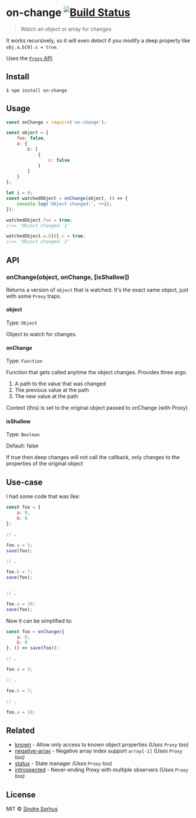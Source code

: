 # on-change [![Build Status](https://travis-ci.org/sindresorhus/on-change.svg?branch=master)](https://travis-ci.org/sindresorhus/on-change)

> Watch an object or array for changes

It works recursively, so it will even detect if you modify a deep property like `obj.a.b[0].c = true`.

Uses the [`Proxy` API](https://developer.mozilla.org/en-US/docs/Web/JavaScript/Reference/Global_Objects/Proxy).


## Install

```
$ npm install on-change
```


## Usage

```js
const onChange = require('on-change');

const object = {
	foo: false,
	a: {
		b: [
			{
				c: false
			}
		]
	}
};

let i = 0;
const watchedObject = onChange(object, () => {
	console.log('Object changed:', ++i);
});

watchedObject.foo = true;
//=> 'Object changed: 1'

watchedObject.a.b[0].c = true;
//=> 'Object changed: 2'
```


## API

### onChange(object, onChange, [isShallow])

Returns a version of `object` that is watched. It's the exact same object, just with some `Proxy` traps.

#### object

Type: `Object`

Object to watch for changes.

#### onChange

Type: `Function`

Function that gets called anytime the object changes. Provides three args: 
1. A path to the value that was changed
2. The previous value at the path
3. The new value at the path

Context (this) is set to the original object passed to onChange (with Proxy)

#### isShallow

Type: `Boolean`

Default: false

If true then deep changes will not call the callback, only changes to the properties of the original object


## Use-case

I had some code that was like:

```js
const foo = {
	a: 0,
	b: 0
};

// …

foo.a = 3;
save(foo);

// …

foo.b = 7;
save(foo);


// …

foo.a = 10;
save(foo);
```

Now it can be simplified to:

```js
const foo = onChange({
	a: 0,
	b: 0
}, () => save(foo));

// …

foo.a = 3;

// …

foo.b = 7;

// …

foo.a = 10;
```


## Related

- [known](https://github.com/sindresorhus/known) - Allow only access to known object properties *(Uses `Proxy` too)*
- [negative-array](https://github.com/sindresorhus/negative-array) - Negative array index support `array[-1]` *(Uses `Proxy` too)*
- [statux](https://github.com/franciscop/state) - State manager *(Uses `Proxy` too)*
- [introspected](https://github.com/WebReflection/introspected) - Never-ending Proxy with multiple observers *(Uses `Proxy` too)*


## License

MIT © [Sindre Sorhus](https://sindresorhus.com)
